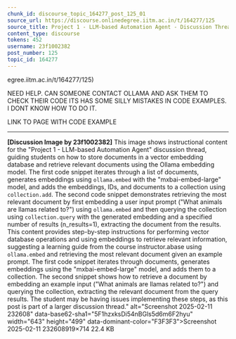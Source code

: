 ```yaml
---
chunk_id: discourse_topic_164277_post_125_01
source_url: https://discourse.onlinedegree.iitm.ac.in/t/164277/125
source_title: Project 1 - LLM-based Automation Agent - Discussion Thread [TDS Jan 2025]
content_type: discourse
tokens: 452
username: 23f1002382
post_number: 125
topic_id: 164277
---
```


egree.iitm.ac.in/t/164277/125)

NEED HELP. CAN SOMEONE CONTACT OLLAMA AND ASK THEM TO CHECK THEIR CODE ITS HAS SOME SILLY MISTAKES IN CODE EXAMPLES. I DONT KNOW HOW TO DO IT.

LINK TO PAGE WITH CODE EXAMPLE

---

**[Discussion Image by 23f1002382]** This image shows instructional content for the "Project 1 - LLM-based Automation Agent" discussion thread, guiding students on how to store documents in a vector embedding database and retrieve relevant documents using the Ollama embedding model. The first code snippet iterates through a list of documents, generates embeddings using `ollama.embed` with the "mxbai-embed-large" model, and adds the embeddings, IDs, and documents to a collection using `collection.add`. The second code snippet demonstrates retrieving the most relevant document by first embedding a user input prompt ("What animals are llamas related to?") using `ollama.embed` and then querying the collection using `collection.query` with the generated embedding and a specified number of results (n_results=1), extracting the document from the results. This content provides step-by-step instructions for performing vector database operations and using embeddings to retrieve relevant information, suggesting a learning guide from the course instructor.abase using `ollama.embed` and retrieving the most relevant document given an example prompt. The first code snippet iterates through documents, generates embeddings using the "mxbai-embed-large" model, and adds them to a collection. The second snippet shows how to retrieve a document by embedding an example input ("What animals are llamas related to?") and querying the collection, extracting the relevant document from the query results. The student may be having issues implementing these steps, as this post is part of a larger discussion thread." alt="Screenshot 2025-02-11 232608" data-base62-sha1="5F1hzxksDi54nBGls5d6m6F2hyu" width="643" height="499" data-dominant-color="F3F3F3">Screenshot 2025-02-11 232608919×714 22.4 KB
